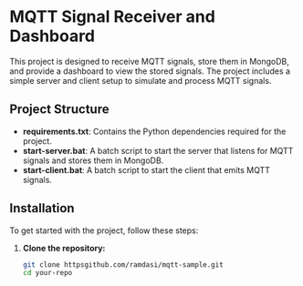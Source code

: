 # MQTT Signal Receiver and Dashboard

This project is designed to receive MQTT signals, store them in MongoDB, and provide a dashboard to view the stored signals. The project includes a simple server and client setup to simulate and process MQTT signals.

## Project Structure

- **requirements.txt**: Contains the Python dependencies required for the project.
- **start-server.bat**: A batch script to start the server that listens for MQTT signals and stores them in MongoDB.
- **start-client.bat**: A batch script to start the client that emits MQTT signals.

## Installation

To get started with the project, follow these steps:

1. **Clone the repository:**

   ```bash
   git clone httpsgithub.com/ramdasi/mqtt-sample.git
   cd your-repo
